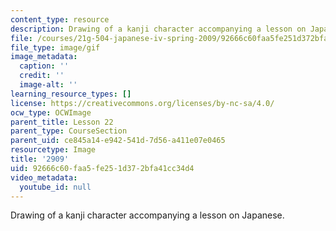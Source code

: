 ```yaml
---
content_type: resource
description: Drawing of a kanji character accompanying a lesson on Japanese.
file: /courses/21g-504-japanese-iv-spring-2009/92666c60faa5fe251d372bfa41cc34d4_2909.gif
file_type: image/gif
image_metadata:
  caption: ''
  credit: ''
  image-alt: ''
learning_resource_types: []
license: https://creativecommons.org/licenses/by-nc-sa/4.0/
ocw_type: OCWImage
parent_title: Lesson 22
parent_type: CourseSection
parent_uid: ce845a14-e942-541d-7d56-a411e07e0465
resourcetype: Image
title: '2909'
uid: 92666c60-faa5-fe25-1d37-2bfa41cc34d4
video_metadata:
  youtube_id: null
---
```

Drawing of a kanji character accompanying a lesson on Japanese.